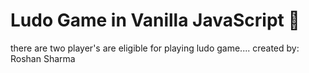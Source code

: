 # Ludo Game in Vanilla JavaScript 🚀
there are two player's are eligible for playing ludo game....
created by: Roshan Sharma
